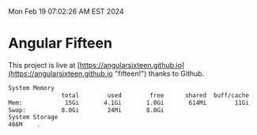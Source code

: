 Mon Feb 19 07:02:26 AM EST 2024

# Angular Fifteen


This project is live at [https://angularsixteen.github.io](https://angularsixteen.github.io "fifteen!") thanks to Github.

```bash
System Memory
               total        used        free      shared  buff/cache   available
Mem:            15Gi       4.1Gi       1.0Gi       614Mi        11Gi        11Gi
Swap:          8.0Gi        24Mi       8.0Gi
System Storage
466M	.
```
